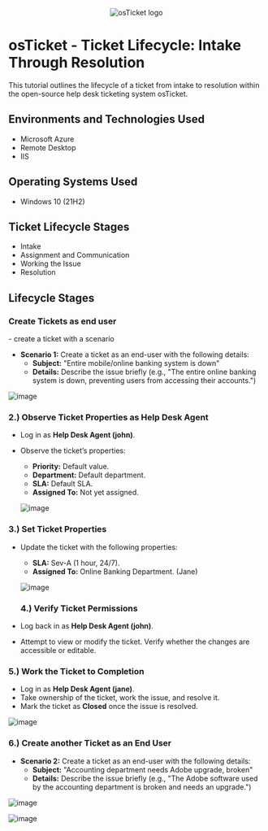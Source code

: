 <p align="center">
<img src="https://i.imgur.com/Clzj7Xs.png" alt="osTicket logo"/>
</p>

<h1>osTicket - Ticket Lifecycle: Intake Through Resolution</h1>
This tutorial outlines the lifecycle of a ticket from intake to resolution within the open-source help desk ticketing system osTicket.<br />

<h2>Environments and Technologies Used</h2>

  - Microsoft Azure
  - Remote Desktop
  - IIS

 <h2>Operating Systems Used </h2>

- Windows 10</b> (21H2)

<h2>Ticket Lifecycle Stages</h2>

- Intake
- Assignment and Communication
- Working the Issue
- Resolution

<h2>Lifecycle Stages</h2>

<h3>Create Tickets as end user</h3>
- create a ticket with a scenario

- **Scenario 1:** Create a ticket as an end-user with the following details:
  - **Subject:** "Entire mobile/online banking system is down"
  - **Details:** Describe the issue briefly (e.g., "The entire online banking system is down, preventing users from accessing their accounts.")

![image](https://github.com/user-attachments/assets/955a0507-5db0-480a-9b87-46378e510010)

<h3>2.) Observe Ticket Properties as Help Desk Agent</h3>

- Log in as **Help Desk Agent (john)**.
- Observe the ticket’s properties:
  - **Priority:** Default value.
  - **Department:** Default department.
  - **SLA:** Default SLA.
  - **Assigned To:** Not yet assigned.
 
  ![image](https://github.com/user-attachments/assets/3a13ce1d-dff0-42d4-9cec-f30fb1697f1b)

  
<h3>3.) Set Ticket Properties</h3>

- Update the ticket with the following properties:
  - **SLA:** Sev-A (1 hour, 24/7).
  - **Assigned To:** Online Banking Department. (Jane)
 
  ![image](https://github.com/user-attachments/assets/304f29ff-79ba-49f0-bb6d-1ef414888c15)

  <h3>4.) Verify Ticket Permissions</h3>

- Log back in as **Help Desk Agent (john)**.
- Attempt to view or modify the ticket. Verify whether the changes are accessible or editable.

<h3>5.) Work the Ticket to Completion</h3>

- Log in as **Help Desk Agent (jane)**.
- Take ownership of the ticket, work the issue, and resolve it.
- Mark the ticket as **Closed** once the issue is resolved.

![image](https://github.com/user-attachments/assets/a645ecd7-d0ca-4d4b-b5cb-730eb18c3dba)

<h3>6.) Create another Ticket as an End User</h3>

- **Scenario 2:** Create a ticket as an end-user with the following details:
  - **Subject:** "Accounting department needs Adobe upgrade, broken"
  - **Details:** Describe the issue briefly (e.g., "The Adobe software used by the accounting department is broken and needs an upgrade.")

![image](https://github.com/user-attachments/assets/71db2cdb-3ec1-48a7-b6a7-c361b5cbfc59)

![image](https://github.com/user-attachments/assets/f7ae5ead-f54e-4135-be93-8ea2defdfc14)






  
